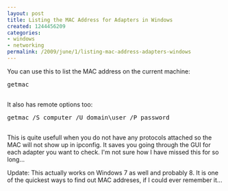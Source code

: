 ```yaml
---
layout: post
title: Listing the MAC Address for Adapters in Windows
created: 1244456209
categories:
- windows
- networking
permalink: /2009/june/1/listing-mac-address-adapters-windows
---
```

<p>You can use this to list the MAC address on the current machine:</p>
<pre>
getmac

</pre>
<p>It also has remote options too:</p>
<pre>
getmac /S computer /U domain\user /P password

</pre>
<p>This is quite usefull when you do not have any protocols attached so the MAC will not show up in ipconfig. It saves you going through the GUI for each adapter you want to check. I'm not sure how I have missed this for so long...</p>

Update: This actually works on Windows 7 as well and probably 8. It is one of the quickest ways to find out MAC addreses, if I could ever remember it...
